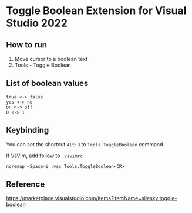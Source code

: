 # Toggle Boolean Extension for Visual Studio 2022

## How to run

1. Move cursor to a boolean text
2. Tools - Toggle Boolean

## List of boolean values

```
true <-> false
yes <-> no
on <-> off
0 <-> 1
```

## Keybinding

You can set the shortcut `Alt+B` to `Tools.ToggleBoolean` command.

If VsVim, add follow to `.vsvimrc`

```
noremap <Space>i :vsc Tools.ToggleBoolean<CR>
```

## Reference

https://marketplace.visualstudio.com/items?itemName=silesky.toggle-boolean
